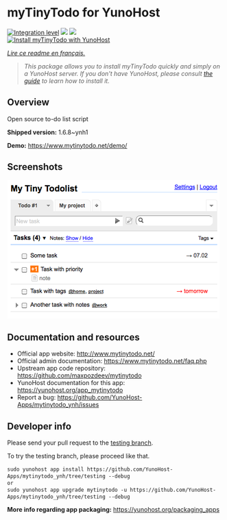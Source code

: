 <!--
N.B.: This README was automatically generated by https://github.com/YunoHost/apps/tree/master/tools/README-generator
It shall NOT be edited by hand.
-->

# myTinyTodo for YunoHost

[![Integration level](https://dash.yunohost.org/integration/mytinytodo.svg)](https://dash.yunohost.org/appci/app/mytinytodo) ![](https://ci-apps.yunohost.org/ci/badges/mytinytodo.status.svg) ![](https://ci-apps.yunohost.org/ci/badges/mytinytodo.maintain.svg)  
[![Install myTinyTodo with YunoHost](https://install-app.yunohost.org/install-with-yunohost.svg)](https://install-app.yunohost.org/?app=mytinytodo)

*[Lire ce readme en français.](./README_fr.md)*

> *This package allows you to install myTinyTodo quickly and simply on a YunoHost server.
If you don't have YunoHost, please consult [the guide](https://yunohost.org/#/install) to learn how to install it.*

## Overview

Open source to-do list script

**Shipped version:** 1.6.8~ynh1

**Demo:** https://www.mytinytodo.net/demo/

## Screenshots

![](./doc/screenshots/shot-v14b1.png)

## Documentation and resources

* Official app website: http://www.mytinytodo.net/
* Official admin documentation: https://www.mytinytodo.net/faq.php
* Upstream app code repository: https://github.com/maxpozdeev/mytinytodo
* YunoHost documentation for this app: https://yunohost.org/app_mytinytodo
* Report a bug: https://github.com/YunoHost-Apps/mytinytodo_ynh/issues

## Developer info

Please send your pull request to the [testing branch](https://github.com/YunoHost-Apps/mytinytodo_ynh/tree/testing).

To try the testing branch, please proceed like that.
```
sudo yunohost app install https://github.com/YunoHost-Apps/mytinytodo_ynh/tree/testing --debug
or
sudo yunohost app upgrade mytinytodo -u https://github.com/YunoHost-Apps/mytinytodo_ynh/tree/testing --debug
```

**More info regarding app packaging:** https://yunohost.org/packaging_apps